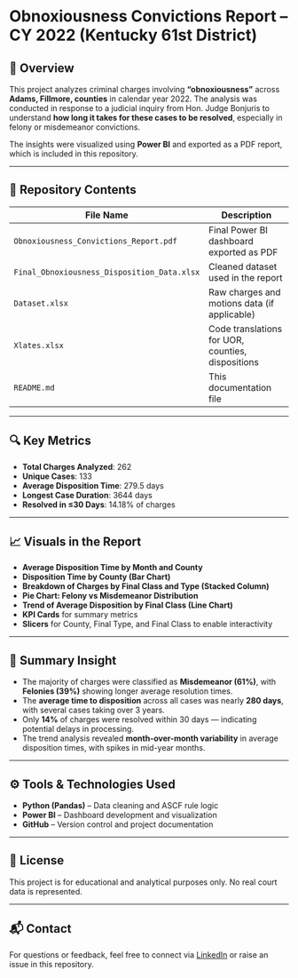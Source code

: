 # Obnoxiousness Convictions Report – CY 2022 (Kentucky 61st District)

## 📌 Overview

This project analyzes criminal charges involving **“obnoxiousness”** across **Adams, Fillmore, counties** in calendar year 2022. The analysis was conducted in response to a judicial inquiry from Hon. Judge Bonjuris to understand **how long it takes for these cases to be resolved**, especially in felony or misdemeanor convictions.

The insights were visualized using **Power BI** and exported as a PDF report, which is included in this repository.

---

## 📁 Repository Contents

| File Name                                | Description |
|-----------------------------------------|-------------|
| `Obnoxiousness_Convictions_Report.pdf`  | Final Power BI dashboard exported as PDF |
| `Final_Obnoxiousness_Disposition_Data.xlsx` | Cleaned dataset used in the report |
| `Dataset.xlsx`                 | Raw charges and motions data (if applicable) |
| `Xlates.xlsx`                           | Code translations for UOR, counties, dispositions |
| `README.md`                             | This documentation file |

---

## 🔍 Key Metrics

- **Total Charges Analyzed**: 262
- **Unique Cases**: 133
- **Average Disposition Time**: 279.5 days
- **Longest Case Duration**: 3644 days
- **Resolved in ≤30 Days**: 14.18% of charges

---

## 📈 Visuals in the Report

- **Average Disposition Time by Month and County**  
- **Disposition Time by County (Bar Chart)**  
- **Breakdown of Charges by Final Class and Type (Stacked Column)**  
- **Pie Chart: Felony vs Misdemeanor Distribution**  
- **Trend of Average Disposition by Final Class (Line Chart)**  
- **KPI Cards** for summary metrics  
- **Slicers** for County, Final Type, and Final Class to enable interactivity  

---

## 🧠 Summary Insight

- The majority of charges were classified as **Misdemeanor (61%)**, with **Felonies (39%)** showing longer average resolution times.
- The **average time to disposition** across all cases was nearly **280 days**, with several cases taking over 3 years.
- Only **14%** of charges were resolved within 30 days — indicating potential delays in processing.
- The trend analysis revealed **month-over-month variability** in average disposition times, with spikes in mid-year months.

---

## ⚙️ Tools & Technologies Used

- **Python (Pandas)** – Data cleaning and ASCF rule logic
- **Power BI** – Dashboard development and visualization
- **GitHub** – Version control and project documentation

---

## 🧾 License

This project is for educational and analytical purposes only. No real court data is represented.

---

## 📬 Contact

For questions or feedback, feel free to connect via [LinkedIn](https://www.linkedin.com/in/venkata-ranga-sai-krishna-parcha/) or raise an issue in this repository.

